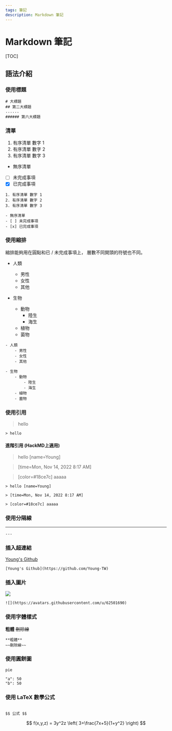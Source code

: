 ```yaml
---
tags: 筆記
description: Markdown 筆記
---
```


# Markdown 筆記

[TOC]

## 語法介紹
### 使用標題

```
# 大標題
## 第二大標題
......
###### 第六大標題
```

### 清單

1. 有序清單 數字 1
2. 有序清單 數字 2
3. 有序清單 數字 3

- 無序清單
- [ ] 未完成事項
- [x] 已完成事項

```
1. 有序清單 數字 1
2. 有序清單 數字 2
3. 有序清單 數字 3

- 無序清單
- [ ] 未完成事項
- [x] 已完成事項
```

### 使用縮排

縮排能夠用在圓點和已 / 未完成事項上，
層數不同開頭的符號也不同。

- 人類
    - 男性
    - 女性
    - 其他

- 生物
    - 動物
        - 陸生
        - 海生
    - 植物
    - 菌物

```
- 人類
    - 男性
    - 女性
    - 其他

- 生物
    - 動物
        - 陸生
        - 海生
    - 植物
    - 菌物
```

### 使用引用

> hello

```
> hello
```

#### 進階引用 (HackMD上適用)

> hello [name=Young]

> [time=Mon, Nov 14, 2022 8:17 AM]

> [color=#18ce7c] aaaaa

```
> hello [name=Young]

> [time=Mon, Nov 14, 2022 8:17 AM]

> [color=#18ce7c] aaaaa
```

### 使用分隔線

---

```
---
```

### 插入超連結

[Young's Github](https://github.com/Young-TW)

```
[Young's Github](https://github.com/Young-TW)
```

### 插入圖片

![](https://avatars.githubusercontent.com/u/62501690)

```
![](https://avatars.githubusercontent.com/u/62501690)
```

### 使用字體樣式

**粗體**
~~刪除線~~

```
**粗體**
~~刪除線~~
```

### 使用圓餅圖

```mermaid
pie

"a": 50
"b": 50
```

### 使用 LaTeX 數學公式

```

$$ 公式 $$

```

$$ f(x,y,z) = 3y^2z \left( 3+\frac{7x+5}{1+y^2} \right) $$
